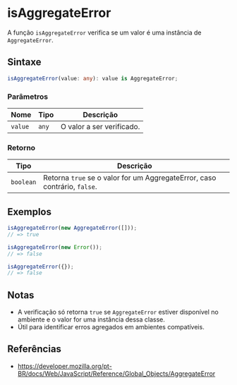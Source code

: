 # isAggregateError

A função `isAggregateError` verifica se um valor é uma instância de `AggregateError`.

## Sintaxe

```typescript
isAggregateError(value: any): value is AggregateError;
```

### Parâmetros

| Nome    | Tipo   | Descrição                             |
|---------|--------|---------------------------------------|
| `value` | `any`  | O valor a ser verificado.             |

### Retorno

| Tipo      | Descrição                                   |
|-----------|---------------------------------------------|
| `boolean` | Retorna `true` se o valor for um AggregateError, caso contrário, `false`. |

## Exemplos

```typescript
isAggregateError(new AggregateError([]));
// => true

isAggregateError(new Error());
// => false

isAggregateError({});
// => false
```

## Notas

* A verificação só retorna `true` se `AggregateError` estiver disponível no ambiente e o valor for uma instância dessa classe.
* Útil para identificar erros agregados em ambientes compatíveis.

## Referências

* https://developer.mozilla.org/pt-BR/docs/Web/JavaScript/Reference/Global_Objects/AggregateError